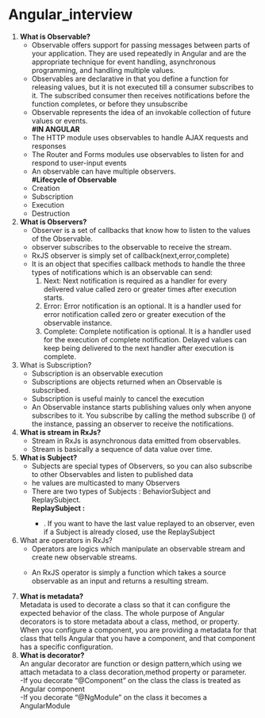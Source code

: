 # Angular_interview

<ol>
  <li>
    <b>What is Observable?</b>
    <ul>
      <li>Observable offers support for passing messages between parts of your application. They are used repeatedly in Angular and are the appropriate technique for event handling, asynchronous programming, and handling multiple values.</li>
         <li>Observables are declarative in that you define a function for releasing values, but it is not executed till a consumer subscribes to it. The subscribed consumer then receives notifications before the function completes, or before they unsubscribe</li>
      <li>Observable represents the idea of an invokable collection of future values or events.</li>
      <b>#IN ANGULAR</b>
      <li>
        The HTTP module uses observables to handle AJAX requests and responses
      </li>
      <li>The Router and Forms modules use observables to listen for and respond to user-input events</li>
      <li>An observable can have multiple observers.</li>
      <b> #Lifecycle of Observable</b>
      <li>Creation</li>
      <li>Subscription</li>
      <li>Execution</li>
      <li>Destruction</li>
    </ul>
  </li>
  <li>
    <b>What is Observers?</b>
    <ul>
      <li>
        Observer is a set of callbacks that know how to listen to the values of the Observable.
      </li>
      <li>
        observer subscribes to the observable to receive the stream.
      </li>
      <li>
      RxJS observer is simply set of callback(next,error,complete)
      </li>
      <li>
        It is an object that specifies callback methods to handle the three types of notifications which is an observable can send:
        <ol>
          <li>
            Next: Next notification is required as a handler for every delivered value called zero or greater times after execution starts.
          </li>
          <li>
            Error: Error notification is an optional. It is a handler used for error notification called zero or greater execution of the observable instance.
          </li>
          <li>
            Complete: Complete notification is optional. It is a handler used for the execution of complete notification. Delayed values can keep being delivered to the next handler after execution is complete.
          </li>
        </ol>
      </li>
    </ul>
  </li>
  <li>
    What is Subscription?
    <ul>
      <li>
        Subscription is an observable execution
      </li>
      <li>
        Subscriptions are objects returned when an Observable is subscribed.
      </li>
      <li>
        Subscription is useful mainly to cancel the execution
      </li>
      <li>
        An Observable instance starts publishing values only when anyone subscribes to it. You subscribe by calling the method subscribe () of the instance, passing an observer to receive the notifications.
      </li>
    </ul>
  </li>
  <li>
    <b>What is stream in RxJs?</b>
    <ul>
      <li>Stream in RxJs is asynchronous data emitted from observables.</li>
      <li>Stream is basically a sequence of data value over time.</li>
    </ul>
   </li>
    <li>
      <b>What is Subject?</b>
      <ul>
        <li>
        Subjects are special types of Observers, so you can also subscribe to other Observables and listen to published data
        </li>
        <li>
          he values are multicasted to many Observers
        </li>
        <li>There are two types of Subjects : BehaviorSubject and ReplaySubject.</li>
        <b>ReplaySubject :</b>
        <ul>
          <li>
          . If you want to have the last value replayed to an observer, even if a Subject is already closed, use the ReplaySubject
          </li>
         </ul>
      </ul>
  </li>
      <li>
        What are operators in RxJs?
        <ul>
          <li>
          Operators are logics which manipulate an observable stream and create new observable streams.
          </li>
          <li>
            
An RxJS operator is simply a function which takes a source observable as an input and returns a resulting stream.
          </li>
        </ul>
  </li>
 <li>
   <b>What is metadata?</b><br>
 Metadata is used to decorate a class so that it can configure the expected behavior of the class.
The whole purpose of Angular decorators is to store metadata about a class, method, or property. When you configure a component, you are providing a metadata for that class that tells Angular that you have a component, and that component has a specific configuration.
 </li>
  <li>
       <b>What is decorator?</b><br>
    An angular decorator are function or design pattern,which using we attach metadata to a class decoration,method property or parameter.
    <br>
    -If you decorate “@Component” on the class the class is treated as Angular component<br>
    -If you decorate “@NgModule” on the class it becomes a AngularModule<br>
  </li>
<ol>
